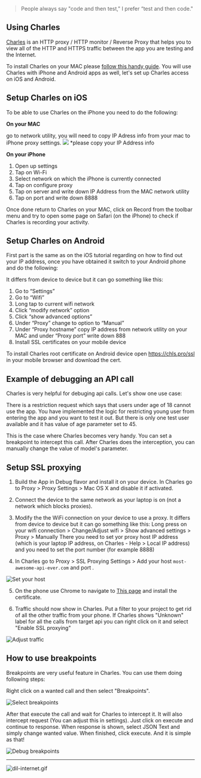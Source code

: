 > People always say "code and then test," I prefer “test and then code."

## Using Charles

[Charles](https://www.charlesproxy.com/) is an HTTP proxy / HTTP monitor / Reverse Proxy that helps you to view all of the HTTP and HTTPS traffic between the app you are testing and the Internet. 

To install Charles on your MAC please [follow this handy guide](https://www.charlesproxy.com/documentation/installation/). You will use Charles with iPhone and Android apps as well, let's set up Charles access on iOS and Android.

## Setup Charles on iOS

To be able to use Charles on the iPhone you need to do the following: 

**On your MAC** 

go to network utility, you will need to copy IP Adress info from your mac to iPhone proxy settings. 
![](/qa-handbook-private/img/Charles_network_utility_IP.png)
*please copy your IP Address info 

**On your iPhone** 

1. Open up settings
1. Tap on Wi-Fi
1. Select network on which the iPhone is currently connected 
1. Tap on configure proxy 
1. Tap on server and write down IP Address from the MAC network utility
2. Tap on port and write down 8888

Once done return to Charles on your MAC, click on Record from the toolbar menu and try to open some page on Safari (on the iPhone) to check if Charles is recording your activity. 

## Setup Charles on Android

First part is the same as on the iOS tutorial regarding on how to find out your IP address, once you have obtained it switch to your Android phone and do the following: 

It differs from device to device but it can go something like this: 

1. Go to “Settings”
1. Go to “Wifi”
1. Long tap to current wifi network
1. Click “modify network” option
1. Click “show advanced options”
1. Under “Proxy” change to option to “Manual”
1. Under “Proxy hostname” copy IP address from network utility on your MAC  and under “Proxy port” write down 888
2. Install SSL certificates on your mobile device

To install Charles root certificate on Android device open https://chls.pro/ssl in your mobile browser and download the cert.

## Example of debugging an API call 

Charles is very helpful for debuging api calls. Let's show one use case: 

There is a restriction request which says that users under age of 18 cannot use the app. You have implemented the logic for restricting young user from entering the app and you want to test it out. But there is only one test user available and it has value of age parameter set to 45. 

This is the case where Charles becomes very handy. You can set a breakpoint to intercept this call. After Charles does the interception, you can manually change the value of model's parameter.

## Setup SSL proxying

1. Build the App in Debug flavor and install it on your device. In Charles go to Proxy > Proxy Settings > Mac OS X and disable it if activated.

2. Connect the device to the same network as your laptop is on (not a network which blocks proxies).

3. Modify the the WiFi connection on your device to use a proxy. It differs from device to device but it can go something like this: Long press on your wifi connection > Change/Adjust wifi > Show advanced settings > Proxy > Manually
There you need to set yor proxy host IP address (which is your laptop IP address, on Charles - Help > Local IP address) and you need to set the port number (for example 8888)

4. In Charles go to Proxy > SSL Proxying Settings > Add your host `most-awesome-api-ever.com` and port *.*

![Set your host](/img/charles-set-up-host.png)

5. On the phone use Chrome to navigate to [This page](chls.pro/ssl) and install the certificate.

6. Traffic should now show in Charles. Put a filter to your project to get rid of all the other traffic from your phone. If Charles shows "Unknown" label for all the calls from target api you can right click on it and select "Enable SSL proxying"

![Adjust traffic](/img/charles-focus-and-enable-ssl.png)

## How to use breakpoints

Breakpoints are very useful feature in Charles. You can use them doing following steps:

Right click on a wanted call and then select "Breakpoints".

![Select breakpoints](/img/charles-breakpoints-select.png)

After that execute the call and wait for Charles to intercept it. It will also intercept request (You can adjust this in settings). Just click on execute and continue to response. When response is shown, select JSON Text and simply change wanted value. When finished, click execute. And it is simple as that!

![Debug breakpoints](/img/charles-breakpoints-debug.png)

---

![dil-internet.gif](/img/dil-internet.gif)
